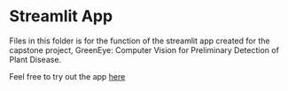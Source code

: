 # Streamlit App

Files in this folder is for the function of the streamlit app created for the capstone project, GreenEye: Computer Vision for Preliminary Detection of Plant Disease. 

Feel free to try out the app [here](https://greeneye-by-nicholas-yuen.streamlit.app/)
